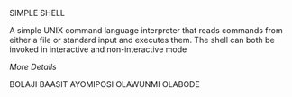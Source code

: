 SIMPLE SHELL

A simple UNIX command language interpreter that reads commands from either a file or standard input and executes them.
The shell can both be invoked in interactive and non-interactive mode

*More Details*


BOLAJI BAASIT AYOMIPOSI <Toby16>
OLAWUNMI OLABODE <Victoriabunmi72>
